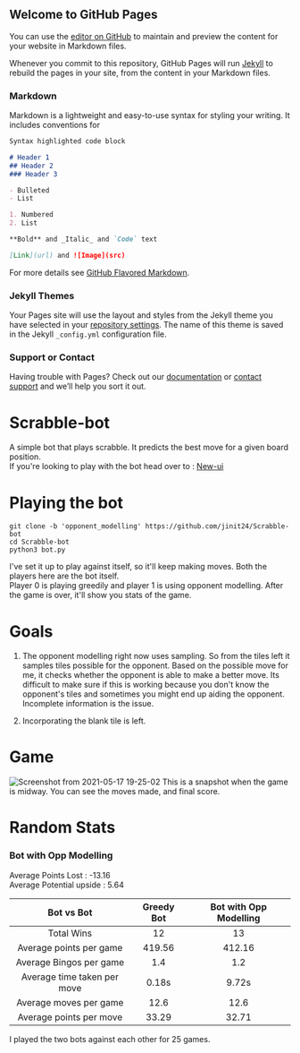 ## Welcome to GitHub Pages

You can use the [editor on GitHub](https://github.com/jinit24/Scrabble-bot/edit/opponent_modelling/docs/index.md) to maintain and preview the content for your website in Markdown files.

Whenever you commit to this repository, GitHub Pages will run [Jekyll](https://jekyllrb.com/) to rebuild the pages in your site, from the content in your Markdown files.

### Markdown

Markdown is a lightweight and easy-to-use syntax for styling your writing. It includes conventions for

```markdown
Syntax highlighted code block

# Header 1
## Header 2
### Header 3

- Bulleted
- List

1. Numbered
2. List

**Bold** and _Italic_ and `Code` text

[Link](url) and ![Image](src)
```

For more details see [GitHub Flavored Markdown](https://guides.github.com/features/mastering-markdown/).

### Jekyll Themes

Your Pages site will use the layout and styles from the Jekyll theme you have selected in your [repository settings](https://github.com/jinit24/Scrabble-bot/settings/pages). The name of this theme is saved in the Jekyll `_config.yml` configuration file.

### Support or Contact

Having trouble with Pages? Check out our [documentation](https://docs.github.com/categories/github-pages-basics/) or [contact support](https://support.github.com/contact) and we’ll help you sort it out.

# Scrabble-bot
A simple bot that plays scrabble. It predicts the best move for a given board position.  
If you're looking to play with the bot head over to : <a href = "https://github.com/jinit24/Scrabble-bot"> New-ui </a>

# Playing the bot
```
git clone -b 'opponent_modelling' https://github.com/jinit24/Scrabble-bot
cd Scrabble-bot
python3 bot.py
````
I've set it up to play against itself, so it'll keep making moves. Both the players here are the bot itself.  
Player 0 is playing greedily and player 1 is using opponent modelling.
After the game is over, it'll show you stats of the game.  

# Goals
1. The opponent modelling right now uses sampling. So from the tiles left it samples tiles possible for the opponent. Based on the possible move for me, it checks whether the opponent is able to make a better move. Its difficult to make sure if this is working because you don't know the opponent's tiles and sometimes you might end up aiding the opponent. Incomplete information is the issue.
 
2. Incorporating the blank tile is left.

# Game 
![Screenshot from 2021-05-17 19-25-02](https://user-images.githubusercontent.com/45783917/118500836-c1fad600-b745-11eb-8085-daef71a57777.png)
This is a snapshot when the game is midway. You can see the moves made, and final score.

# Random Stats 

### Bot with Opp Modelling  
Average Points Lost    	    :  -13.16  
Average Potential upside    :  5.64   

| Bot vs Bot                 |Greedy Bot       | Bot with Opp Modelling  |
| :-----:                    | :-:             | :-:              |
|Total Wins                  | 12              | 13               |
|Average points per game     | 419.56          | 412.16           |
|Average Bingos per game     | 1.4             | 1.2              |
|Average time taken per move | 0.18s           | 9.72s            |
|Average moves per game      | 12.6            | 12.6             |
|Average points per move     | 33.29           | 32.71            |


I played the two bots against each other for 25 games.

